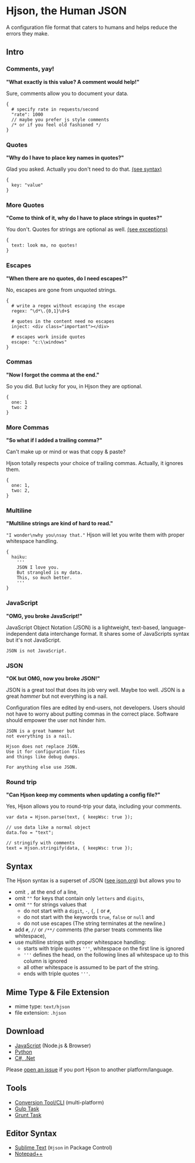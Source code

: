 
# Hjson, the Human JSON

<span class="big">A configuration file format that caters to humans and helps reduce the errors they make.</span>

## Intro

### Comments, yay!

**"What exactly is this value? A comment would help!"**

Sure, comments allow you to document your data.

```
{
  # specify rate in requests/second
  "rate": 1000
  // maybe you prefer js style comments
  /* or if you feel old fashioned */
}
```

### Quotes

**"Why do I have to place key names in quotes?"**

Glad you asked. Actually you don't need to do that. [(see syntax)](#syntax)

```
{
  key: "value"
}
```

### More Quotes

**"Come to think of it, why do I have to place strings in quotes?"**

You don't. Quotes for strings are optional as well. [(see exceptions)](#syntax)

```
{
  text: look ma, no quotes!
}
```

### Escapes

**"When there are no quotes, do I need escapes?"**

No, escapes are gone from unquoted strings.

```
{
  # write a regex without escaping the escape
  regex: ^\d*\.{0,1}\d+$

  # quotes in the content need no escapes
  inject: <div class="important"></div>

  # escapes work inside quotes
  escape: "c:\\windows"
}
```

### Commas

**"Now I forgot the comma at the end."**

So you did. But lucky for you, in Hjson they are optional.

```
{
  one: 1
  two: 2
}
```

### More Commas

**"So what if I added a trailing comma?"**

Can't make up or mind or was that copy & paste?

Hjson totally respects your choice of trailing commas. Actually, it ignores them.

```
{
  one: 1,
  two: 2,
}
```

### Multiline

**"Multiline strings are kind of hard to read."**

`"I wonder\nwhy you\nsay that."` Hjson will let you write them with proper whitespace handling.

```
{
  haiku:
    '''
    JSON I love you.
    But strangled is my data.
    This, so much better.
    '''
}
```

### JavaScript

**"OMG, you broke JavaScript!"**

JavaScript Object Notation (JSON) is a lightweight, text-based, language-independent data interchange format. It shares some of JavaScripts syntax but it's not JavaScript.

```
JSON is not JavaScript.
```

### JSON

**"OK but OMG, now you broke JSON!"**

JSON is a great tool that does its job very well. Maybe too well. JSON is a great *hammer* but not everything is a nail.

Configuration files are edited by end-users, not developers. Users should not have to worry about putting commas in the correct place. Software should empower the user not hinder him.

```
JSON is a great hammer but
not everything is a nail.

Hjson does not replace JSON.
Use it for configuration files
and things like debug dumps.

For anything else use JSON.
```

### Round trip

**"Can Hjson keep my comments when updating a config file?"**

Yes, Hjson allows you to round-trip your data, including your comments.

```
var data = Hjson.parse(text, { keepWsc: true });

// use data like a normal object
data.foo = "text";

// stringify with comments
text = Hjson.stringify(data, { keepWsc: true });
```


## Syntax

The Hjson syntax is a superset of JSON ([see json.org](http://json.org/)) but allows you to

- omit `,` at the end of a line,
- omit `""` for keys that contain only `letters` and `digits`,
- omit `""` for strings values that
  - do not start with a `digit`, `-`, `{`, `[` or `#`,
  - do not start with the keywords `true`, `false` or `null` and
  - do not use escapes
  (The string terminates at the newline.)
- add `#`, `//` or `/**/` comments (the parser treats comments like whitespace),
- use multiline strings with proper whitespace handling:
  - starts with triple quotes `'''`, whitespace on the first line is ignored
  - `'''` defines the head, on the following lines all whitespace up to this column is ignored
  - all other whitespace is assumed to be part of the string.
  - ends with triple quotes `'''`.

## Mime Type & File Extension

- mime type: `text/hjson`
- file extension: `.hjson`

## Download

- [JavaScript](https://github.com/laktak/hjson-js) (Node.js & Browser)
- [Python](https://github.com/laktak/hjson-py)
- [C#, .Net](https://github.com/laktak/hjson-cs)

Please [open an issue](https://github.com/laktak/hjson/issues) if you port Hjson to another platform/language.

## Tools

- [Conversion Tool/CLI](https://www.npmjs.org/package/hjson) (multi-platform)
- [Gulp Task](https://github.com/laktak/gulp-hjson)
- [Grunt Task](https://github.com/laktak/grunt-hjson)

## Editor Syntax

- [Sublime Text](https://github.com/laktak/sublime-hjson) (`Hjson` in Package Control)
- [Notepad++](https://github.com/laktak/npp-hjson)

